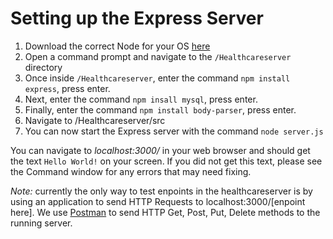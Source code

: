 # Setting up the Express Server

1. Download the correct Node for your OS [here](https://nodejs.org/en/)
2. Open a command prompt and navigate to the `/Healthcareserver` directory
4. Once inside `/Healthcareserver`, enter the command `npm install express`, press enter.
5. Next, enter the command `npm insall mysql`, press enter.
6. Finally, enter the command `npm install body-parser`, press enter.
7. Navigate to /Healthcareserver/src
8. You can now start the Express server with the command `node server.js`

You can navigate to _localhost:3000/_ in your web browser and should get the text `Hello World!` on your screen. If you did not
get this text, please see the Command window for any errors that may need fixing. 

*Note:* currently the only way to test enpoints in the healthcareserver is by using an application to send HTTP Requests
to localhost:3000/[enpoint here]. We use [Postman](https://www.getpostman.com/) to send HTTP Get, Post, Put, Delete methods to the 
running server.
